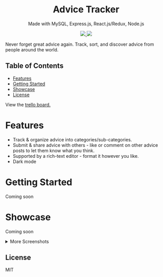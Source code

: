 <h1 align="center">
Advice Tracker
</h1>
<p align="center">
Made with MySQL, Express.js, React.js/Redux, Node.js
</p>
<p align="center">
  <a href="https://travis-ci.org/kthisisjosh/AdviceTracker">
    <img src="https://travis-ci.org/kthisisjosh/AdviceTracker.svg?branch=master" />
  </a>
  <a href="https://coveralls.io/github/kthisisjosh/AdviceTracker?branch=master">
    <img src="https://coveralls.io/repos/github/kthisisjosh/AdviceTracker/badge.svg?branch=master" />
  </a>
</p>
  
Never forget great advice again. Track, sort, and discover advice from people around the world.

## Table of Contents
* [Features](#features)
* [Getting Started](#getting-started)
* [Showcase](#showcase)
* [License](#license)

View the [trello board.](https://trello.com/b/tDeajdxb)

# Features
- Track & organize advice into categories/sub-categories.
- Submit & share advice with others - like or comment on other advice posts to let them know what you think.
- Supported by a rich-text editor - format it however you like.
- Dark mode

# Getting Started

Coming soon

# Showcase

Coming soon

<details>
  <summary>More Screenshots</summary>
  Coming soon
</details>

## License
MIT
